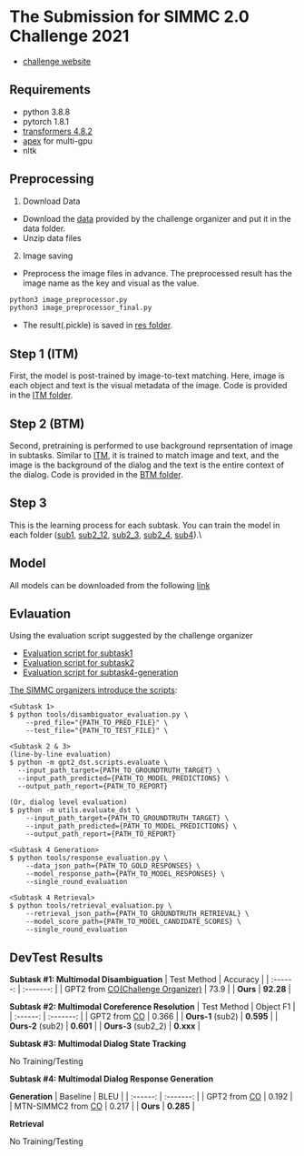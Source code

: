 # The Submission for SIMMC 2.0 Challenge 2021
- [challenge website](https://github.com/facebookresearch/simmc2)

## Requirements
- python 3.8.8
- pytorch 1.8.1
- [transformers 4.8.2](https://huggingface.co/transformers/v4.8.1/)
- [apex](https://github.com/NVIDIA/apex) for multi-gpu
- nltk

## Preprocessing

1. Download Data

- Download the [data](https://github.com/facebookresearch/simmc2/tree/master/data) provided by the challenge organizer and put it in the data folder.
- Unzip data files

2. Image saving

- Preprocess the image files in advance. The preprocessed result has the image name as the key and visual as the value.
```bash
python3 image_preprocessor.py
python3 image_preprocessor_final.py
```
- The result(.pickle) is saved in [res folder](https://github.com/rungjoo/simmc2.0/tree/master/res).

## Step 1 (ITM)

First, the model is post-trained by image-to-text matching. Here, image is each object and text is the visual metadata of the image.
Code is provided in the [ITM folder](https://github.com/rungjoo/simmc2.0/tree/master/ITM).

## Step 2 (BTM)
Second, pretraining is performed to use background reprsentation of image in subtasks. Similar to [ITM](https://github.com/rungjoo/simmc2.0/tree/master/ITM), it is trained to match image and text, and the image is the background of the dialog and the text is the entire context of the dialog. Code is provided in the [BTM folder](https://github.com/rungjoo/simmc2.0/tree/master/BTM).

## Step 3

This is the learning process for each subtask. You can train the model in each folder ([sub1](https://github.com/rungjoo/simmc2.0/tree/master/sub1), [sub2_12](https://github.com/rungjoo/simmc2.0/tree/master/sub2_12), [sub2_3](https://github.com/rungjoo/simmc2.0/tree/master/sub2_3), [sub2_4](https://github.com/rungjoo/simmc2.0/tree/master/sub2_4), [sub4](https://github.com/rungjoo/simmc2.0/tree/master/sub4)).\

## Model

All models can be downloaded from the following [link](https://drive.google.com/drive/folders/10dhrgH7HNenwHSZjvQYY-sk5VpAuoA7G?usp=sharing)

## Evlauation

Using the evaluation script suggested by the challenge organizer

* [Evaluation script for subtask1](https://github.com/rungjoo/simmc2.0/blob/master/evaluation/model/utils/test_sub1.sh)
* [Evaluation script for subtask2](https://github.com/rungjoo/simmc2.0/blob/master/evaluation/model/mm_dst/test_sub2.sh)
* [Evaluation script for subtask4-generation](https://github.com/rungjoo/simmc2.0/blob/master/evaluation/model/utils/test_sub4.sh)

[The SIMMC organizers introduce the scripts](https://github.com/facebookresearch/simmc2/blob/master/SUBMISSION_INSTRUCTIONS.md):
```
<Subtask 1>
$ python tools/disambiguator_evaluation.py \
	--pred_file="{PATH_TO_PRED_FILE}" \
	--test_file="{PATH_TO_TEST_FILE}" \

<Subtask 2 & 3>
(line-by-line evaluation)
$ python -m gpt2_dst.scripts.evaluate \
  --input_path_target={PATH_TO_GROUNDTRUTH_TARGET} \
  --input_path_predicted={PATH_TO_MODEL_PREDICTIONS} \
  --output_path_report={PATH_TO_REPORT}

(Or, dialog level evaluation)
$ python -m utils.evaluate_dst \
    --input_path_target={PATH_TO_GROUNDTRUTH_TARGET} \
    --input_path_predicted={PATH_TO_MODEL_PREDICTIONS} \
    --output_path_report={PATH_TO_REPORT}
    
<Subtask 4 Generation>
$ python tools/response_evaluation.py \
    --data_json_path={PATH_TO_GOLD_RESPONSES} \
    --model_response_path={PATH_TO_MODEL_RESPONSES} \
    --single_round_evaluation

<Subtask 4 Retrieval>
$ python tools/retrieval_evaluation.py \
    --retrieval_json_path={PATH_TO_GROUNDTRUTH_RETRIEVAL} \
    --model_score_path={PATH_TO_MODEL_CANDIDATE_SCORES} \
    --single_round_evaluation    
```

## DevTest Results

**Subtask #1: Multimodal Disambiguation**
| Test Method | Accuracy |
| :------: | :-------: |
| GPT2 from [CO(Challenge Organizer)](https://github.com/facebookresearch/simmc2/tree/master/model/disambiguate#performance-on-simmc-20) | 73.9 |
| **Ours** | **92.28** |

**Subtask #2: Multimodal Coreference Resolution**
| Test Method | Object F1 |
| :------: | :-------: |
| GPT2 from [CO](https://github.com/facebookresearch/simmc2/tree/master/model/mm_dst#results) | 0.366 |
| **Ours-1** (sub2) | **0.595** |
| **Ours-2** (sub2) | **0.601** |
| **Ours-3** (sub2_2) | **0.xxx** |

**Subtask #3: Multimodal Dialog State Tracking**

No Training/Testing

**Subtask #4: Multimodal Dialog Response Generation**

**Generation** 
| Baseline |      BLEU |
| :------: | :-------: |
| GPT2 from [CO](https://github.com/facebookresearch/simmc2/tree/master/model/mm_dst#results) | 0.192 |
| MTN-SIMMC2 from [CO](https://github.com/facebookresearch/simmc2/tree/master/model/mm_dst#results) | 0.217 |
| **Ours** | **0.285** |

**Retrieval**

No Training/Testing